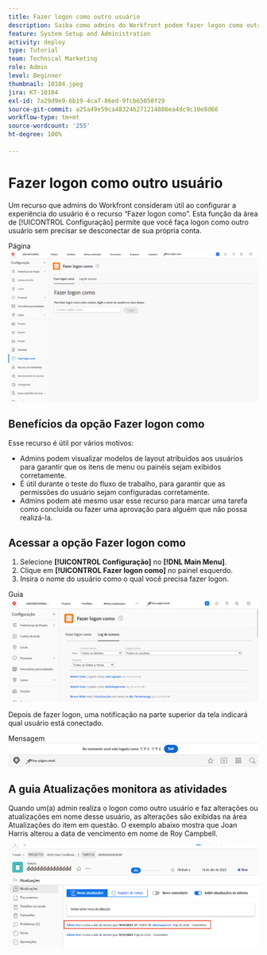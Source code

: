 ```yaml
---
title: Fazer logon como outro usuário
description: Saiba como admins do Workfront podem fazer logon como outros usuários para testar configurações do sistema, modelos de layout, relatórios etc.
feature: System Setup and Administration
activity: deploy
type: Tutorial
team: Technical Marketing
role: Admin
level: Beginner
thumbnail: 10104.jpeg
jira: KT-10104
exl-id: 7a29d9e9-6b19-4ca7-86ed-9fcb65050f29
source-git-commit: a25a49e59ca483246271214886ea4dc9c10e8d66
workflow-type: tm+mt
source-wordcount: '255'
ht-degree: 100%

---
```


# Fazer logon como outro usuário

Um recurso que admins do Workfront consideram útil ao configurar a experiência do usuário é o recurso “Fazer logon como”. Esta função da área de [!UICONTROL Configuração] permite que você faça logon como outro usuário sem precisar se desconectar de sua própria conta.

Página ![[!UICONTROL Fazer logon como] na área de [!UICONTROL Configuração]](assets/admin-fund-log-in-as-1.png)

## Benefícios da opção Fazer logon como

Esse recurso é útil por vários motivos:

* Admins podem visualizar modelos de layout atribuídos aos usuários para garantir que os itens de menu ou painéis sejam exibidos corretamente.
* É útil durante o teste do fluxo de trabalho, para garantir que as permissões do usuário sejam configuradas corretamente.
* Admins podem até mesmo usar esse recurso para marcar uma tarefa como concluída ou fazer uma aprovação para alguém que não possa realizá-la.

## Acessar a opção Fazer logon como

1. Selecione **[!UICONTROL Configuração]** no **[!DNL Main Menu]**.
1. Clique em **[!UICONTROL Fazer logon como]** no painel esquerdo.
1. Insira o nome do usuário como o qual você precisa fazer logon.

Guia ![[!UICONTROL Registro de acesso] na página [!UICONTROL Fazer logon como] ](assets/admin-fund-log-in-as-3.png)

Depois de fazer logon, uma notificação na parte superior da tela indicará qual usuário está conectado.

Mensagem ![[!UICONTROL Conectado como] na parte superior da janela do [!DNL Workfront]](assets/admin-fund-log-in-as-2.png)

## A guia Atualizações monitora as atividades

Quando um(a) admin realiza o logon como outro usuário e faz alterações ou atualizações em nome desse usuário, as alterações são exibidas na área Atualizações do item em questão. O exemplo abaixo mostra que Joan Harris alterou a data de vencimento em nome de Roy Campbell.

![Atualiza a seção](assets/admin-fund-log-in-as-4.png)
